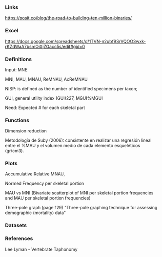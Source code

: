 ### Links 

https://posit.co/blog/the-road-to-building-ten-million-binaries/

### Excel 

https://docs.google.com/spreadsheets/d/1TVN-n2ubf9SrVQOO3wxk-rKZdWaA7bsmOiXjZGacc5s/edit#gid=0

### Definitions

Input: MNE

MNI, MAU, MNAU, ReMNAU, AcReMNAU 

NISP:  is defined as the number of identified specimens per taxon;

GUI, general utility index (GUI)227, MGUI%MGUI

Need: Expected # for each skeletal part 



### Functions

Dimension reduction

Metodología de Suby (2006):  consistente en realizar una regresión lineal entre el %MAU y el volumen medio de cada elemento esqueléticos (gr/cm3). 

### Plots 

Accumulative Relative MNAU, 

Normed Frequency per skeletal portion 

MAU vs MNI (Bivariate scatterplot of MNI per skeletal portion frequencies and MAU per skeletal portion frequencies)

Three-pole graph (page 129) "Three-pole graphing technique for assessing demographic (mortality) data"

###  Datasets



### References

Lee Lyman - Vertebrate Taphonomy